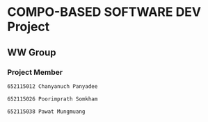 # COMPO-BASED SOFTWARE DEV Project
## WW Group

### Project Member

```sh
652115012 Chanyanuch Panyadee
```



```sh
652115026 Poorimprath Somkham
```



```sh
652115038 Pawat Mungmuang
```

